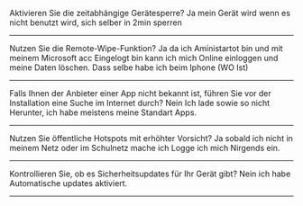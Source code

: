Aktivieren Sie die zeitabhängige Gerätesperre?
Ja mein Gerät wird wenn es nicht benutzt wird, sich selber in 2min sperren

---
Nutzen Sie die Remote-Wipe-Funktion?
Ja da ich Aministartot bin und mit meinem Microsoft acc Eingelogt bin kann ich mich Online einloggen und meine Daten löschen. Dass selbe habe ich beim Iphone (WO Ist)

---


Falls Ihnen der Anbieter einer App nicht bekannt ist, führen Sie vor der Installation eine Suche im Internet durch?
Nein Ich lade sowie so nicht Herunter, ich habe meistens meine Standart Apps.


---

Nutzen Sie öffentliche Hotspots mit erhöhter Vorsicht?
Ja sobald ich nicht in meinem Netz oder im Schulnetz mache ich Logge ich mich Nirgends ein.

---


Kontrollieren Sie, ob es Sicherheitsupdates für Ihr Gerät gibt?
Nein ich habe Automatische updates aktiviert.

---

